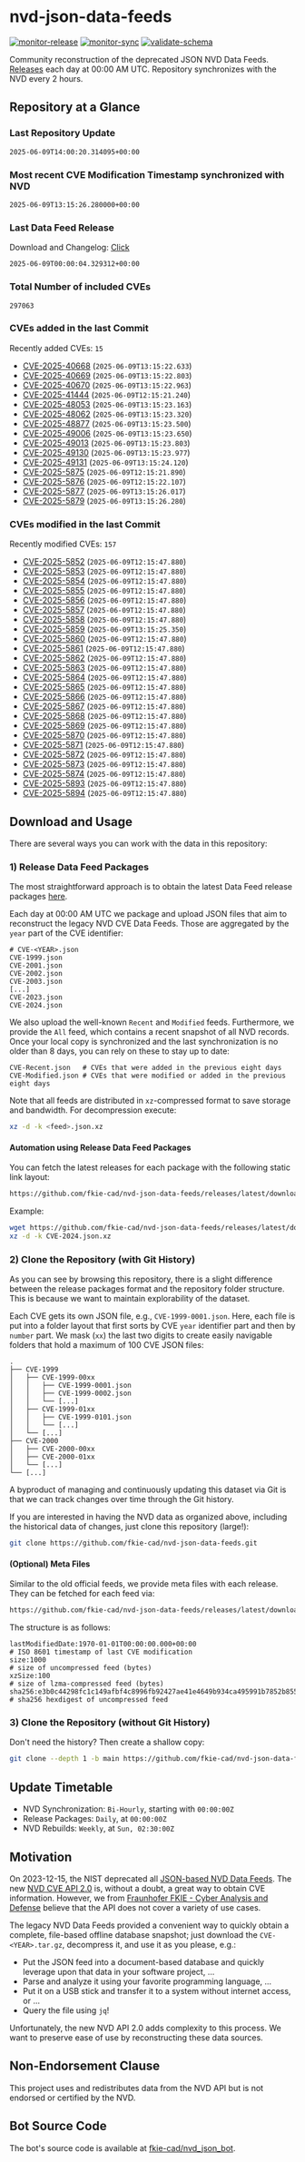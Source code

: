 # nvd-json-data-feeds

[![monitor-release](https://github.com/fkie-cad/nvd-json-data-feeds/actions/workflows/monitor_release.yml/badge.svg)](https://github.com/fkie-cad/nvd-json-data-feeds/actions/workflows/monitor_release.yml)
[![monitor-sync](https://github.com/fkie-cad/nvd-json-data-feeds/actions/workflows/monitor_sync.yml/badge.svg)](https://github.com/fkie-cad/nvd-json-data-feeds/actions/workflows/monitor_sync.yml)
[![validate-schema](https://github.com/fkie-cad/nvd-json-data-feeds/actions/workflows/validate_schema.yml/badge.svg)](https://github.com/fkie-cad/nvd-json-data-feeds/actions/workflows/validate_schema.yml)

Community reconstruction of the deprecated JSON NVD Data Feeds.
[Releases](https://github.com/fkie-cad/nvd-json-data-feeds/releases/latest) each day at 00:00 AM UTC.
Repository synchronizes with the NVD every 2 hours.

## Repository at a Glance

### Last Repository Update

```plain
2025-06-09T14:00:20.314095+00:00
```

### Most recent CVE Modification Timestamp synchronized with NVD

```plain
2025-06-09T13:15:26.280000+00:00
```

### Last Data Feed Release

Download and Changelog: [Click](https://github.com/fkie-cad/nvd-json-data-feeds/releases/latest)

```plain
2025-06-09T00:00:04.329312+00:00
```

### Total Number of included CVEs

```plain
297063
```

### CVEs added in the last Commit

Recently added CVEs: `15`

- [CVE-2025-40668](CVE-2025/CVE-2025-406xx/CVE-2025-40668.json) (`2025-06-09T13:15:22.633`)
- [CVE-2025-40669](CVE-2025/CVE-2025-406xx/CVE-2025-40669.json) (`2025-06-09T13:15:22.803`)
- [CVE-2025-40670](CVE-2025/CVE-2025-406xx/CVE-2025-40670.json) (`2025-06-09T13:15:22.963`)
- [CVE-2025-41444](CVE-2025/CVE-2025-414xx/CVE-2025-41444.json) (`2025-06-09T12:15:21.240`)
- [CVE-2025-48053](CVE-2025/CVE-2025-480xx/CVE-2025-48053.json) (`2025-06-09T13:15:23.163`)
- [CVE-2025-48062](CVE-2025/CVE-2025-480xx/CVE-2025-48062.json) (`2025-06-09T13:15:23.320`)
- [CVE-2025-48877](CVE-2025/CVE-2025-488xx/CVE-2025-48877.json) (`2025-06-09T13:15:23.500`)
- [CVE-2025-49006](CVE-2025/CVE-2025-490xx/CVE-2025-49006.json) (`2025-06-09T13:15:23.650`)
- [CVE-2025-49013](CVE-2025/CVE-2025-490xx/CVE-2025-49013.json) (`2025-06-09T13:15:23.803`)
- [CVE-2025-49130](CVE-2025/CVE-2025-491xx/CVE-2025-49130.json) (`2025-06-09T13:15:23.977`)
- [CVE-2025-49131](CVE-2025/CVE-2025-491xx/CVE-2025-49131.json) (`2025-06-09T13:15:24.120`)
- [CVE-2025-5875](CVE-2025/CVE-2025-58xx/CVE-2025-5875.json) (`2025-06-09T12:15:21.890`)
- [CVE-2025-5876](CVE-2025/CVE-2025-58xx/CVE-2025-5876.json) (`2025-06-09T12:15:22.107`)
- [CVE-2025-5877](CVE-2025/CVE-2025-58xx/CVE-2025-5877.json) (`2025-06-09T13:15:26.017`)
- [CVE-2025-5879](CVE-2025/CVE-2025-58xx/CVE-2025-5879.json) (`2025-06-09T13:15:26.280`)


### CVEs modified in the last Commit

Recently modified CVEs: `157`

- [CVE-2025-5852](CVE-2025/CVE-2025-58xx/CVE-2025-5852.json) (`2025-06-09T12:15:47.880`)
- [CVE-2025-5853](CVE-2025/CVE-2025-58xx/CVE-2025-5853.json) (`2025-06-09T12:15:47.880`)
- [CVE-2025-5854](CVE-2025/CVE-2025-58xx/CVE-2025-5854.json) (`2025-06-09T12:15:47.880`)
- [CVE-2025-5855](CVE-2025/CVE-2025-58xx/CVE-2025-5855.json) (`2025-06-09T12:15:47.880`)
- [CVE-2025-5856](CVE-2025/CVE-2025-58xx/CVE-2025-5856.json) (`2025-06-09T12:15:47.880`)
- [CVE-2025-5857](CVE-2025/CVE-2025-58xx/CVE-2025-5857.json) (`2025-06-09T12:15:47.880`)
- [CVE-2025-5858](CVE-2025/CVE-2025-58xx/CVE-2025-5858.json) (`2025-06-09T12:15:47.880`)
- [CVE-2025-5859](CVE-2025/CVE-2025-58xx/CVE-2025-5859.json) (`2025-06-09T13:15:25.350`)
- [CVE-2025-5860](CVE-2025/CVE-2025-58xx/CVE-2025-5860.json) (`2025-06-09T12:15:47.880`)
- [CVE-2025-5861](CVE-2025/CVE-2025-58xx/CVE-2025-5861.json) (`2025-06-09T12:15:47.880`)
- [CVE-2025-5862](CVE-2025/CVE-2025-58xx/CVE-2025-5862.json) (`2025-06-09T12:15:47.880`)
- [CVE-2025-5863](CVE-2025/CVE-2025-58xx/CVE-2025-5863.json) (`2025-06-09T12:15:47.880`)
- [CVE-2025-5864](CVE-2025/CVE-2025-58xx/CVE-2025-5864.json) (`2025-06-09T12:15:47.880`)
- [CVE-2025-5865](CVE-2025/CVE-2025-58xx/CVE-2025-5865.json) (`2025-06-09T12:15:47.880`)
- [CVE-2025-5866](CVE-2025/CVE-2025-58xx/CVE-2025-5866.json) (`2025-06-09T12:15:47.880`)
- [CVE-2025-5867](CVE-2025/CVE-2025-58xx/CVE-2025-5867.json) (`2025-06-09T12:15:47.880`)
- [CVE-2025-5868](CVE-2025/CVE-2025-58xx/CVE-2025-5868.json) (`2025-06-09T12:15:47.880`)
- [CVE-2025-5869](CVE-2025/CVE-2025-58xx/CVE-2025-5869.json) (`2025-06-09T12:15:47.880`)
- [CVE-2025-5870](CVE-2025/CVE-2025-58xx/CVE-2025-5870.json) (`2025-06-09T12:15:47.880`)
- [CVE-2025-5871](CVE-2025/CVE-2025-58xx/CVE-2025-5871.json) (`2025-06-09T12:15:47.880`)
- [CVE-2025-5872](CVE-2025/CVE-2025-58xx/CVE-2025-5872.json) (`2025-06-09T12:15:47.880`)
- [CVE-2025-5873](CVE-2025/CVE-2025-58xx/CVE-2025-5873.json) (`2025-06-09T12:15:47.880`)
- [CVE-2025-5874](CVE-2025/CVE-2025-58xx/CVE-2025-5874.json) (`2025-06-09T12:15:47.880`)
- [CVE-2025-5893](CVE-2025/CVE-2025-58xx/CVE-2025-5893.json) (`2025-06-09T12:15:47.880`)
- [CVE-2025-5894](CVE-2025/CVE-2025-58xx/CVE-2025-5894.json) (`2025-06-09T12:15:47.880`)


## Download and Usage

There are several ways you can work with the data in this repository:

### 1) Release Data Feed Packages

The most straightforward approach is to obtain the latest Data Feed release packages [here](https://github.com/fkie-cad/nvd-json-data-feeds/releases/latest).

Each day at 00:00 AM UTC we package and upload JSON files that aim to reconstruct the legacy NVD CVE Data Feeds.
Those are aggregated by the `year` part of the CVE identifier:

```
# CVE-<YEAR>.json
CVE-1999.json
CVE-2001.json
CVE-2002.json
CVE-2003.json
[...]
CVE-2023.json
CVE-2024.json
```

We also upload the well-known `Recent` and `Modified` feeds.
Furthermore, we provide the `All` feed, which contains a recent snapshot of all NVD records.
Once your local copy is synchronized and the last synchronization is no older than 8 days, you can rely on these to stay up to date:

```plain
CVE-Recent.json   # CVEs that were added in the previous eight days
CVE-Modified.json # CVEs that were modified or added in the previous eight days
```

Note that all feeds are distributed in `xz`-compressed format to save storage and bandwidth.
For decompression execute:

```sh
xz -d -k <feed>.json.xz
```

#### Automation using Release Data Feed Packages

You can fetch the latest releases for each package with the following static link layout:

```sh
https://github.com/fkie-cad/nvd-json-data-feeds/releases/latest/download/CVE-<YEAR>.json.xz
```

Example:

```sh
wget https://github.com/fkie-cad/nvd-json-data-feeds/releases/latest/download/CVE-2024.json.xz
xz -d -k CVE-2024.json.xz
```

### 2) Clone the Repository (with Git History)

As you can see by browsing this repository, there is a slight difference between the release packages format and the repository folder structure.
This is because we want to maintain explorability of the dataset.

Each CVE gets its own JSON file, e.g., `CVE-1999-0001.json`.
Here, each file is put into a folder layout that first sorts by CVE `year` identifier part and then by `number` part.
We mask (`xx`) the last two digits to create easily navigable folders that hold a maximum of 100 CVE JSON files:

```plain
.
├── CVE-1999
│   ├── CVE-1999-00xx
│   │   ├── CVE-1999-0001.json
│   │   ├── CVE-1999-0002.json
│   │   └── [...]
│   ├── CVE-1999-01xx
│   │   ├── CVE-1999-0101.json
│   │   └── [...]
│   └── [...]
├── CVE-2000
│   ├── CVE-2000-00xx
│   ├── CVE-2000-01xx
│   └── [...]
└── [...]
```

A byproduct of managing and continuously updating this dataset via Git is that we can track changes over time through the Git history.

If you are interested in having the NVD data as organized above, including the historical data of changes, just clone this repository (large!):

```sh
git clone https://github.com/fkie-cad/nvd-json-data-feeds.git
```

#### (Optional) Meta Files

Similar to the old official feeds, we provide meta files with each release. They can be fetched for each feed via:

```sh
https://github.com/fkie-cad/nvd-json-data-feeds/releases/latest/download/CVE-<YEAR>.meta
```

The structure is as follows:

```plain
lastModifiedDate:1970-01-01T00:00:00.000+00:00                          # ISO 8601 timestamp of last CVE modification
size:1000                                                               # size of uncompressed feed (bytes)
xzSize:100                                                              # size of lzma-compressed feed (bytes)
sha256:e3b0c44298fc1c149afbf4c8996fb92427ae41e4649b934ca495991b7852b855 # sha256 hexdigest of uncompressed feed
```

### 3) Clone the Repository (without Git History)

Don't need the history? Then create a shallow copy:

```sh
git clone --depth 1 -b main https://github.com/fkie-cad/nvd-json-data-feeds.git
```


## Update Timetable

* NVD Synchronization: `Bi-Hourly`, starting with `00:00:00Z`
* Release Packages: `Daily`, at `00:00:00Z`
* NVD Rebuilds: `Weekly`, at `Sun, 02:30:00Z`


## Motivation

On 2023-12-15, the NIST deprecated all [JSON-based NVD Data Feeds](https://nvd.nist.gov/vuln/data-feeds#divRetirementBanner-1).
The new [NVD CVE API 2.0](https://nvd.nist.gov/developers/vulnerabilities) is, without a doubt, a great way to obtain CVE information.
However, we from [Fraunhofer FKIE - Cyber Analysis and Defense](https://www.fkie.fraunhofer.de/en/departments/cad.html) believe that the API does not cover a variety of use cases.

The legacy NVD Data Feeds provided a convenient way to quickly obtain a complete, file-based offline database snapshot; just download the `CVE-<YEAR>.tar.gz`, decompress it, and use it as you please, e.g.:

- Put the JSON feed into a document-based database and quickly leverage upon that data in your software project, ...
- Parse and analyze it using your favorite programming language, ...
- Put it on a USB stick and transfer it to a system without internet access, or ...
- Query the file using `jq`!

Unfortunately, the new NVD API 2.0 adds complexity to this process.
We want to preserve ease of use by reconstructing these data sources.

## Non-Endorsement Clause

This project uses and redistributes data from the NVD API but is not endorsed or certified by the NVD.

## Bot Source Code

The bot's source code is available at [fkie-cad/nvd\_json\_bot](https://github.com/fkie-cad/nvd_json_bot).